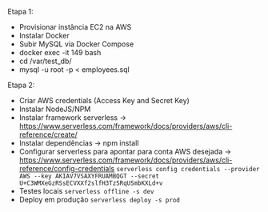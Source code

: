 Etapa 1:
  - Provisionar instância EC2 na AWS
  - Instalar Docker
  - Subir MySQL via Docker Compose
  - docker exec -it 149 bash
  - cd /var/test_db/
  - mysql -u root -p < employees.sql

Etapa 2:
  - Criar AWS credentials (Access Key and Secret Key)
  - Instalar NodeJS/NPM
  - Instalar framework serverless -> https://www.serverless.com/framework/docs/providers/aws/cli-reference/create/
  - Instalar dependências -> npm install
  - Configurar serverless para apontar para conta AWS desejada -> https://www.serverless.com/framework/docs/providers/aws/cli-reference/config-credentials
    ```serverless config credentials --provider AWS --key AKIAV7VSAXYFRUAMBQGT --secret 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```
  - Testes locais
    ```serverless offline -s dev```
  - Deploy em produção
    ```serverless deploy -s prod```
